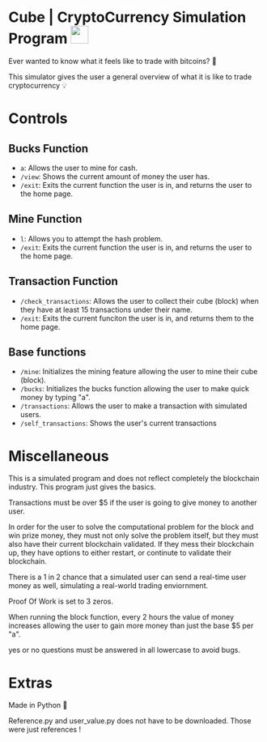 # Cube | CryptoCurrency Simulation Program <img height="35" width="35" src="https://simpleicons.org/icons/elixir.svg" /> 
Ever wanted to know what it feels like to trade with bitcoins? 🧐

This simulator gives the user a general overview of what it is like to trade cryptocurrency 💡 



# Controls 
## Bucks Function
- `a`: Allows the user to mine for cash. 
- `/view`: Shows the current amount of money the user has.
- `/exit`: Exits the current function the user is in, and returns the user to the home page.

## Mine Function 

- `l`: Allows you to attempt the hash problem.
- `/exit`: Exits the current function the user is in, and returns the user to the home page.

## Transaction Function 
- `/check_transactions`: Allows the user to collect their cube (block) when they have at least 15 transactions under their name.
- `/exit`: Exits the current funciton the user is in, and returns them to the home page.

## Base functions 
- `/mine`: Initializes the mining feature allowing the user to mine their cube (block).
- `/bucks`: Initializes the bucks function allowing the user to make quick money by typing "a". 
- `/transactions`: Allows the user to make a transaction with simulated users. 
- `/self_transactions`: Shows the user's current transactions


# Miscellaneous 

This is a simulated program and does not reflect completely the blockchain industry. This program just gives the basics. 

Transactions must be over $5 if the user is going to give money to another user. 

In order for the user to solve the computational problem for the block and win prize money, they must not only solve the problem itself, but they must also have 
their current blockchain validated. If they mess their blockchain up, they have options to either restart, or continute to validate their blockchain.

There is a 1 in 2 chance that a simulated user can send a real-time user money as well, simulating a real-world trading enviornment. 

Proof Of Work is set to 3 zeros. 

When running the block function, every 2 hours the value of money increases allowing the user to gain more money than just the base $5 per "a".

yes or no questions must be answered in all lowercase to avoid bugs. 


# Extras

Made in Python 🐍 

Reference.py and user_value.py does not have to be downloaded. Those were just references !
